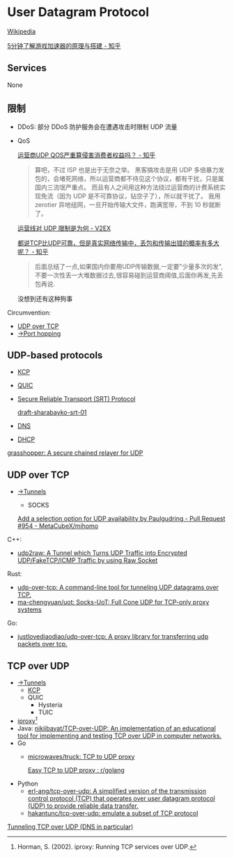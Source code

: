 # User Datagram Protocol
[Wikipedia](https://en.wikipedia.org/wiki/User_Datagram_Protocol)

[5分钟了解游戏加速器的原理与搭建 - 知乎](https://zhuanlan.zhihu.com/p/435932408)

## Services
None

## 限制
- DDoS: 部分 DDoS 防护服务会在遭遇攻击时限制 UDP 流量

- QoS

  [运营商UDP QOS严重算侵害消费者权益吗？ - 知乎](https://www.zhihu.com/question/520997268)
  > 算吧，不过 ISP 也是出于无奈之举。
  > 黑客搞攻击是用 UDP 多倍暴力发包的，会堵死网络，所以运营商都不待见这个协议，都有干扰，只是属国内三流氓严重点。
  > 而且有人之间用这种方法绕过运营商的计费系统实现免流（因为 UDP 是不可靠协议，钻空子了），所以就干扰了。
  > 我用 zerotier 异地组网，一旦开始传输大文件，跑满宽带，不到 10 秒就断了。

  [运营线对 UDP 限制是为何 - V2EX](https://www.v2ex.com/t/803960)

  [都说TCP比UDP可靠，但是真实网络传输中，丢包和传输出错的概率有多大呢？ - 知乎](https://www.zhihu.com/question/612954759)
  > 后面总结了一点,如果国内你要用UDP传输数据,一定要"少量多次的发",不要一次性丢一大堆数据过去,很容易碰到运营商阈值,后面你再发,先丢包再说.

  没想到还有这种狗事

Circumvention:
- [UDP over TCP](#udp-over-tcp)
- [→Port hopping](../Ports/Hopping.md)

## UDP-based protocols
- [KCP](../KCP.md)
- [QUIC](../QUIC/README.md)
- [Secure Reliable Transport (SRT) Protocol](https://github.com/Haivision/srt)

  [draft-sharabayko-srt-01](https://datatracker.ietf.org/doc/html/draft-sharabayko-srt-01)
- [DNS](../../Internet/DNS/README.md)
- [DHCP](../../Internet/DHCP/README.md)

[grasshopper: A secure chained relayer for UDP](https://github.com/xtaci/grasshopper)

## UDP over TCP
- [→Tunnels](../../Internet/Censorship/Tunnels.md)
  - SOCKS

  [Add a selection option for UDP availability by Paulgudring - Pull Request #954 - MetaCubeX/mihomo](https://github.com/MetaCubeX/mihomo/pull/954)

C++:
- [udp2raw: A Tunnel which Turns UDP Traffic into Encrypted UDP/FakeTCP/ICMP Traffic by using Raw Socket](https://github.com/wangyu-/udp2raw)

Rust:
- [udp-over-tcp: A command-line tool for tunneling UDP datagrams over TCP.](https://github.com/jonhoo/udp-over-tcp)
- [ma-chengyuan/uot: Socks-UoT: Full Cone UDP for TCP-only proxy systems](https://github.com/ma-chengyuan/uot)

Go:
- [justlovediaodiao/udp-over-tcp: A proxy library for transferring udp packets over tcp.](https://github.com/justlovediaodiao/udp-over-tcp)

## TCP over UDP
- [→Tunnels](../../Internet/Censorship/Tunnels.md)
  - [KCP](../KCP.md)
  - QUIC
    - Hysteria
    - TUIC
- [iproxy](https://web.archive.org/web/20090105192448/http://verge.net.au/linux/iproxy/)[^hormanIproxyRunningTCP2002]
- Java: [nikiibayat/TCP-over-UDP: An implementation of an educational tool for implementing and testing TCP over UDP in computer networks.](https://github.com/nikiibayat/TCP-over-UDP)
- Go
  - [microwaves/truck: TCP to UDP proxy](https://github.com/microwaves/truck)

    [Easy TCP to UDP proxy : r/golang](https://www.reddit.com/r/golang/comments/76zglg/easy_tcp_to_udp_proxy/)
- Python
  - [erl-ang/tcp-over-udp: A simplified version of the transmission control protocol (TCP) that operates over user datagram protocol (UDP) to provide reliable data transfer.](https://github.com/erl-ang/tcp-over-udp)
  - [hakantunc/tcp-over-udp: emulate a subset of TCP protocol](https://github.com/hakantunc/tcp-over-udp)

[Tunneling TCP over UDP (DNS in particular)](https://yury.zaytsev.net/press/2010/12/04/tcp-udp-dns-tunneling.html)


[^hormanIproxyRunningTCP2002]: Horman, S. (2002). iproxy: Running TCP services over UDP.
